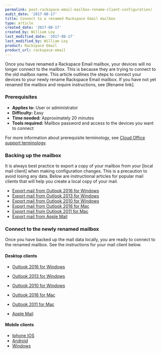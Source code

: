 ```yaml
---
permalink: post-rackspace-email-mailbox-rename-client-configuration/
audit_date: '2017-08-17'
title: Connect to a renamed Rackspace Email mailbox
type: article
created_date: '2017-08-17'
created_by: William Loy
last_modified_date: '2017-08-17'
last_modified_by: William Loy
product: Rackspace Email
product_url: rackspace-email
---
```


Once you have renamed a Rackspace Email mailbox, your devices will no longer connect to the mailbox. This is because they are trying to connect to the old mailbox name.
This article outlines the steps to connect your devices to your newly rename Rackspace Email mailbox. If you have not yet renamed the mailbox and require instructions, see [Rename link].

### Prerequisites

- **Applies to:** User or administrator
- **Difficulty:** Easy
- **Time needed:** Approximately 20 minutes
- **Tools required:**  Mailbox password and access to the devices you want to connect

For more information about prerequisite terminology, see [Cloud Office support terminology](/how-to/cloud-office-support-terminology/).

### Backing up the mailbox

It is always best practice to export a copy of your mailbox from your [local mail client] when making configuration changes. This is a precaution to avoid losing any data.
Below are instructional articles for popular mail clients that will help you create a local copy of your mail.

- [Export mail from Outlook 2016 for Windows](#)
- [Export mail from Outlook 2013 for Windows](#)
- [Export mail from Outlook 2010 for Windows](#)
- [Export mail from Outlook 2016 for Mac](#)
- [Export mail from Outlook 2011 for Mac](#)
- [Export mail from Apple Mail](#)


### Connect to the newly renamed mailbox

Once you have backed up the mail data locally, you are ready to connect to the renamed mailbox. See the instructions for your mail client below.

#### Desktop clients
- [Outlook 2016 for Windows](#)
- [Outlook 2013 for Windows](#)
- [Outlook 2010 for Windows](#)

- [Outlook 2016 for Mac](#)
- [Outlook 2011 for Mac](#)

- [Apple Mail](#)

#### Mobile clients

- [Iphone IOS](#)
- [Android](#)
- [Windows](#)
